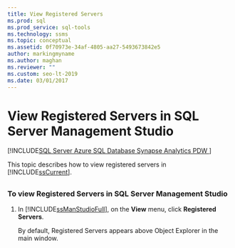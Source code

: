 ```yaml
---
title: View Registered Servers
ms.prod: sql
ms.prod_service: sql-tools
ms.technology: ssms
ms.topic: conceptual
ms.assetid: 0f70973e-34af-4805-aa27-5493673842e5
author: markingmyname
ms.author: maghan
ms.reviewer: ""
ms.custom: seo-lt-2019
ms.date: 03/01/2017
---
```


# View Registered Servers in SQL Server Management Studio

[!INCLUDE[SQL Server Azure SQL Database Synapse Analytics PDW ](../../includes/applies-to-version/sql-asdb-asdbmi-asa-pdw.md)]

This topic describes how to view registered servers in [!INCLUDE[ssCurrent](../../includes/sscurrent-md.md)].

## <a name="SSMSProcedure"></a>

### To view Registered Servers in SQL Server Management Studio  

1. In [!INCLUDE[ssManStudioFull](../../includes/ssmanstudiofull-md.md)], on the **View** menu, click **Registered Servers**.

    By default, Registered Servers appears above Object Explorer in the main window.